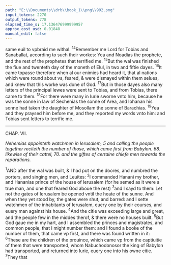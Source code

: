 ```yaml
---
path: "E:\\Documents\\drb\\book_1\\png\\992.png"
input_tokens: 2270
output_tokens: 778
elapsed_time_s: 17.136476999999957
approx_cost_usd: 0.01848
manual_edit: false
---
```

same euil to vpbraid me withal. <sup>14</sup>Remember me Lord for Tobias and Sanaballat, according to such their workes: Yea and Noadias the prophete, and the rest of the prophetes that terrified me. <sup>15</sup>But the wal was finished the fiue and twenteth day of the moneth of Elul, in two and fiftie dayes. <sup>16</sup>It came topasse therefore when al our enimies had heard it, that al nations which were round about vs, feared, & were dismayed within them selues, and knew that this worke was done of God. <sup>17</sup>But in those dayes also many letters of the principal Iewes were sent to Tobias, and from Tobias, there came to them. <sup>18</sup>For there were many in Iurie sworne vnto him, because he was the sonne in law of Sechenias the sonne of Area, and Iohanan his sonne had taken the daughter of Mosollam the sonne of Barachias. <sup>19</sup>Yea and they praysed him before me, and they reported my words vnto him: and Tobias sent letters to terrifie me.

<hr>

CHAP. VII.

*Nehemias appointeth watchmen in Ierusalem, 5 and calling the people together reciteth the number of those, which came first from Babylon. 68. likewise of their cattel, 70. and the giftes of certaine chiefe men towards the reparations.*

<sup>1</sup>AND after the wal was built, & I had put on the doores, and numbred the porters, and singing men, and Leuites: <sup>2</sup>I commanded Hanani my brother, and Hananias prince of the house of Ierusalem (for he semed as it were a true man, and one that feared God aboue the rest) <sup>3</sup>and I sayd to them: Let not the gates of Ierusalem be opened vntil the heate of the sunne. And when they yet stood by, the gates were shut, and barred: and I sette watchmen of the inhabitants of Ierusalem, euery one by their courses, and euery man against his house. <sup>4</sup>And the citie was exceeding large and great, and the people few in the middes therof, & there were no houses built. <sup>5</sup>But God gaue me in my hart, and I assembled the princes and magistrates, and common people, that I might number them: and I found a booke of the number of them, that came vp first, and there was found written in it: <sup>6</sup>These are the children of the prouince, which came vp from the captiuitie of them that were transported, whom Nabuchodonosor the king of Babylon had transported, and returned into Iurie, euery one into his owne citie. <sup>7</sup>They that

[^1]: Three special defences of a citie, are the strength of walles, shutting and opening the gates in due time, & diligent watch ment to the custodie of faithful rules three thinges are necessarie the grace of